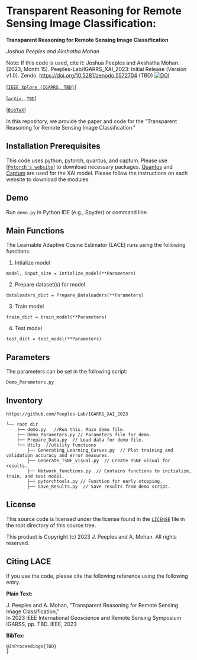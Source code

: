 # Transparent Reasoning for Remote Sensing Image Classification:
**Transparent Reasoning for Remote Sensing Image Classification**

_Joshua Peeples and Akshatha Mohan_

Note: If this code is used, cite it: Joshua Peeples and Akshatha Mohan. 
(2023, Month 15). Peeples-Lab/IGARRS_XAI_2023: Initial Release (Version v1.0). 
Zendo. https://doi.org/10.5281/zenodo.5572704 (TBD)
[![DOI](https://zenodo.org/badge/DOI/10.5281/zenodo.5572704.svg)](https://doi.org/10.5281/zenodo.5572704)

[[`IEEE Xplore (IGARRS, TBD)`](https://ieeexplore.ieee.org/document/9706894)]

[[`arXiv, TBD`](https://arxiv.org/abs/2110.05324)]

[[`BibTeX`](#CitingLACE)]

In this repository, we provide the paper and code for the "Transparent Reasoning for Remote Sensing Image Classification."

## Installation Prerequisites

This code uses python, pytorch, quantus, and captum. 
Please use [[`Pytorch's website`](https://pytorch.org/get-started/locally/)] to download necessary packages.
[Quantus](https://quantus.readthedocs.io/en/latest/getting_started/installation.html) 
and [Captum](https://captum.ai/#quickstart) are used for the XAI model. Please follow the instructions on each website to download the modules.

## Demo

Run `demo.py` in Python IDE (e.g., Spyder) or command line. 

## Main Functions

The Learnable Adaptive Cosine Estimator (LACE) runs using the following functions. 

1. Intialize model  

```model, input_size = intialize_model(**Parameters)```

2. Prepare dataset(s) for model

 ```dataloaders_dict = Prepare_Dataloaders(**Parameters)```

3. Train model 

```train_dict = train_model(**Parameters)```

4. Test model

```test_dict = test_model(**Parameters)```


## Parameters
The parameters can be set in the following script:

```Demo_Parameters.py```

## Inventory

```
https://github.com/Peeples-Lab/IGARRS_XAI_2023

└── root dir
    ├── demo.py   //Run this. Main demo file.
    ├── Demo_Parameters.py // Parameters file for demo.
    ├── Prepare_Data.py  // Load data for demo file.
    └── Utils  //utility functions 
        ├── Generating_Learning_Curves.py  // Plot training and validation accuracy and error measures.
        ├── Generate_TSNE_visual.py  // Create TSNE visual for results.
        ├── Network_functions.py  // Contains functions to initialize, train, and test model. 
        ├── pytorchtools.py // Function for early stopping.
        ├── Save_Results.py  // Save results from demo script.
```

## License

This source code is licensed under the license found in the [`LICENSE`](LICENSE) 
file in the root directory of this source tree.

This product is Copyright (c) 2023 J. Peeples and A. Mohan. All rights reserved.

## <a name="CitingLACE"></a>Citing LACE

If you use the code, please cite the following 
reference using the following entry.

**Plain Text:**

J. Peeples and A. Mohan, "Transparent Reasoning for Remote Sensing Image Classification,"  
In 2023 IEEE International Geoscience and Remote Sensing Symposium IGARSS, 
pp. TBD. IEEE, 2023

**BibTex:**
```
@InProceedings{TBD}
}
```
